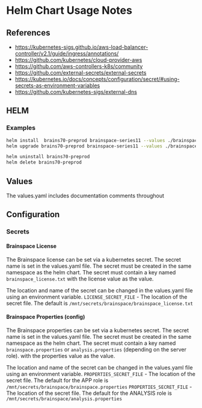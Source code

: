 # Helm Chart Usage Notes

## References
- https://kubernetes-sigs.github.io/aws-load-balancer-controller/v2.1/guide/ingress/annotations/
- https://github.com/kubernetes/cloud-provider-aws
- https://github.com/aws-controllers-k8s/community
- https://github.com/external-secrets/external-secrets
- https://kubernetes.io/docs/concepts/configuration/secret/#using-secrets-as-environment-variables
- https://github.com/kubernetes-sigs/external-dns

## HELM
### Examples
```bash
helm install  brains70-preprod brainspace-series11 --values ./brainspace-series11/values/brains70-preprod.yaml 
helm upgrade brains70-preprod brainspace-series11 --values ./brainspace-series11/values/brains70-preprod.yaml 

helm uninstall brains70-preprod
helm delete brains70-preprod
```

## Values
The values.yaml includes documentation comments throughout

## Configuration
### Secrets
#### Brainspace License
The Brainspace license can be set via a kubernetes secret. The secret name is set in the values.yaml file. The secret must be created in the same namespace as the helm chart. The secret must contain a key named `brainspace_license.txt` with the license value as the value.

The location and name of the secret can be changed in the values.yaml file using an environment variable.
`LICENSE_SECRET_FILE` - The location of the secret file. The default is `/mnt/secrets/brainspace/brainspace_license.txt`

#### Brainspace Properties (config)
The Brainspace properties can be set via a kubernetes secret. The secret name is set in the values.yaml file. The secret must be created in the same namespace as the helm chart. The secret must contain a key named `brainspace.properties` or `analysis.properties` (depending on the server role). with the properties value as the value.

The location and name of the secret can be changed in the values.yaml file using an environment variable.
`PROPERTIES_SECRET_FILE` - The location of the secret file. The default for the APP role is `/mnt/secrets/brainspace/brainspace.properties`
`PROPERTIES_SECRET_FILE` - The location of the secret file. The default for the ANALYSIS role is `/mnt/secrets/brainspace/analysis.properties`